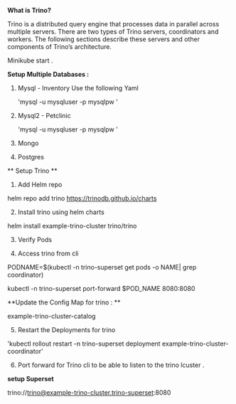**What is Trino?**

Trino is a distributed query engine that processes data in parallel across multiple servers. There are two types of Trino servers, coordinators and workers. The following sections describe these servers and other components of Trino’s architecture.



Minikube start . 

**Setup Multiple Databases :**

1. Mysql - Inventory
    Use the following Yaml

   'mysql -u mysqluser -p
   mysqlpw
   '

4. Mysql2 - Petclinic

   'mysql -u mysqluser -p
   mysqlpw
   '

5. Mongo

6. Postgres


** Setup Trino **

1. Add Helm repo 

helm repo add trino https://trinodb.github.io/charts

2. Install trino using helm charts 

helm install example-trino-cluster trino/trino

3. Verify Pods 


4. Access trino from cli

PODNAME=$(kubectl -n trino-superset get pods -o NAME| grep coordinator)

kubectl -n trino-superset port-forward $POD_NAME 8080:8080








**Update the Config Map for trino : **

example-trino-cluster-catalog


5. Restart the Deployments for trino

'kubectl rollout restart -n trino-superset deployment example-trino-cluster-coordinator'


6. Port forward for Trino cli to be able to listen to the trino lcuster .





**setup Superset** 





trino://trino@example-trino-cluster.trino-superset:8080